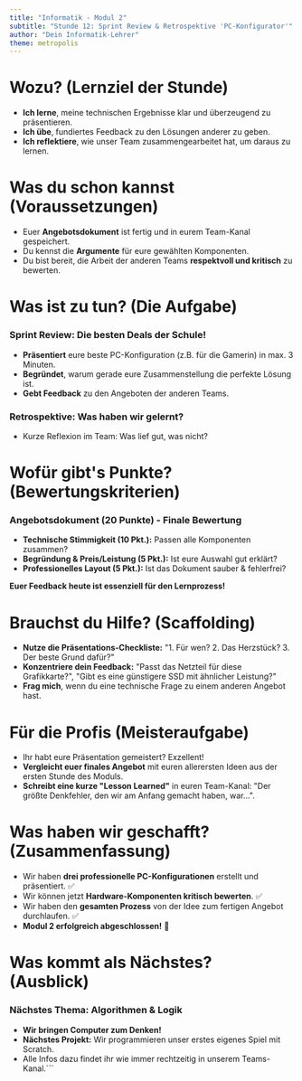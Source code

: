 ```yaml
---
title: "Informatik - Modul 2"
subtitle: "Stunde 12: Sprint Review & Retrospektive 'PC-Konfigurator'"
author: "Dein Informatik-Lehrer"
theme: metropolis
---
```


# Wozu? (Lernziel der Stunde)

*   **Ich lerne**, meine technischen Ergebnisse klar und überzeugend zu präsentieren.
*   **Ich übe**, fundiertes Feedback zu den Lösungen anderer zu geben.
*   **Ich reflektiere**, wie unser Team zusammengearbeitet hat, um daraus zu lernen.

# Was du schon kannst (Voraussetzungen)

*   Euer **Angebotsdokument** ist fertig und in eurem Team-Kanal gespeichert.
*   Du kennst die **Argumente** für eure gewählten Komponenten.
*   Du bist bereit, die Arbeit der anderen Teams **respektvoll und kritisch** zu bewerten.

# Was ist zu tun? (Die Aufgabe)

### Sprint Review: Die besten Deals der Schule!

*   **Präsentiert** eure beste PC-Konfiguration (z.B. für die Gamerin) in max. 3 Minuten.
*   **Begründet**, warum gerade eure Zusammenstellung die perfekte Lösung ist.
*   **Gebt Feedback** zu den Angeboten der anderen Teams.

### Retrospektive: Was haben wir gelernt?

*   Kurze Reflexion im Team: Was lief gut, was nicht?

# Wofür gibt's Punkte? (Bewertungskriterien)

### Angebotsdokument (20 Punkte) - Finale Bewertung

*   **Technische Stimmigkeit (10 Pkt.):** Passen alle Komponenten zusammen?
*   **Begründung & Preis/Leistung (5 Pkt.):** Ist eure Auswahl gut erklärt?
*   **Professionelles Layout (5 Pkt.):** Ist das Dokument sauber & fehlerfrei?

**Euer Feedback heute ist essenziell für den Lernprozess!**

# Brauchst du Hilfe? (Scaffolding)

*   **Nutze die Präsentations-Checkliste:** "1. Für wen? 2. Das Herzstück? 3. Der beste Grund dafür?"
*   **Konzentriere dein Feedback:** "Passt das Netzteil für diese Grafikkarte?", "Gibt es eine günstigere SSD mit ähnlicher Leistung?"
*   **Frag mich**, wenn du eine technische Frage zu einem anderen Angebot hast.

# Für die Profis (Meisteraufgabe)

*   Ihr habt eure Präsentation gemeistert? Exzellent!
*   **Vergleicht euer finales Angebot** mit euren allerersten Ideen aus der ersten Stunde des Moduls.
*   **Schreibt eine kurze "Lesson Learned"** in euren Team-Kanal: "Der größte Denkfehler, den wir am Anfang gemacht haben, war...".

# Was haben wir geschafft? (Zusammenfassung)

*   Wir haben **drei professionelle PC-Konfigurationen** erstellt und präsentiert. ✅
*   Wir können jetzt **Hardware-Komponenten kritisch bewerten**. ✅
*   Wir haben den **gesamten Prozess** von der Idee zum fertigen Angebot durchlaufen. ✅
*   **Modul 2 erfolgreich abgeschlossen!** 💪

# Was kommt als Nächstes? (Ausblick)

### Nächstes Thema: Algorithmen & Logik

*   **Wir bringen Computer zum Denken!**
*   **Nächstes Projekt:** Wir programmieren unser erstes eigenes Spiel mit Scratch.
*   Alle Infos dazu findet ihr wie immer rechtzeitig in unserem Teams-Kanal.```

